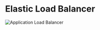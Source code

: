 # Elastic Load Balancer

![Application Load Balancer](https://drive.google.com/file/d/1SQTRaV0iO5pscb63PITQOMdToe4O9aWs/view?usp=sharing "Application Load Balancer")